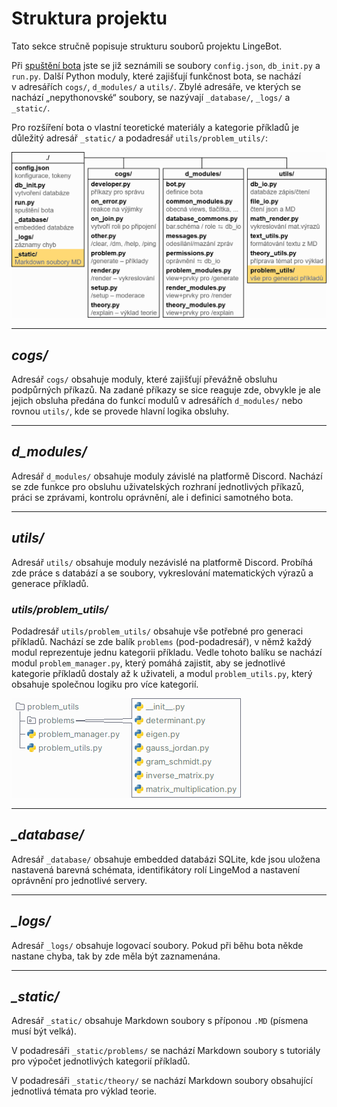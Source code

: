 # Struktura projektu

Tato sekce stručně popisuje strukturu souborů projektu LingeBot.

Při [spuštění bota](../03ProvozVlastniInstance/1prvnispusteni.md) jste se již seznámili se soubory `config.json`, `db_init.py` a `run.py`. Další Python moduly, které zajišťují funkčnost bota, se nachází v&nbsp;adresářích `cogs/`, `d_modules/` a `utils/`. Zbylé adresáře, ve kterých se nachází „nepythonovské“ soubory, se nazývají `_database/`, `_logs/` a `_static/`.

Pro rozšíření bota o vlastní teoretické materiály a kategorie příkladů je důležitý adresář `_static/` a podadresář `utils/problem_utils/`:

![h](../img/040101.png)

---

## <!--Adresář -->_cogs/_

Adresář `cogs/` obsahuje moduly, které zajišťují převážně obsluhu podpůrných příkazů. Na zadané příkazy se sice reaguje zde, obvykle je ale jejich obsluha předána do funkcí modulů v&nbsp;adresářích `d_modules/` nebo rovnou `utils/`, kde se provede hlavní logika obsluhy.

---

## <!--Adresář -->_d\_modules/_

Adresář `d_modules/` obsahuje moduly závislé na platformě Discord. Nachází se zde funkce pro obsluhu uživatelských rozhraní jednotlivých příkazů, práci se zprávami, kontrolu oprávnění, ale i&nbsp;definici samotného bota.

---

## <!--Adresář -->_utils/_

Adresář `utils/` obsahuje moduly nezávislé na platformě Discord. Probíhá zde práce s databází a se soubory, vykreslování matematických výrazů a generace příkladů.

### _utils/problem_utils/_

Podadresář `utils/problem_utils/` obsahuje vše potřebné pro generaci příkladů. Nachází se zde balík `problems` (pod-podadresář), v němž každý modul reprezentuje jednu kategorii příkladu. Vedle tohoto balíku se nachází modul `problem_manager.py`, který pomáhá zajistit, aby se jednotlivé kategorie příkladů dostaly až k uživateli, a modul `problem_utils.py`, který obsahuje společnou logiku pro více kategorií.

![h](../img/040102.png)

---

## <!--Adresář -->_\_database/_

Adresář `_database/` obsahuje embedded databázi SQLite, kde jsou uložena nastavená barevná schémata, identifikátory rolí LingeMod a nastavení oprávnění pro jednotlivé servery.

---

## <!--Adresář -->_\_logs/_

Adresář `_logs/` obsahuje logovací soubory. Pokud při běhu bota někde nastane chyba, tak by zde měla být zaznamenána.

---

## <!--Adresář -->_\_static/_

Adresář `_static/` obsahuje Markdown soubory s příponou `.MD` (písmena musí být velká).

V podadresáři `_static/problems/` se nachází Markdown soubory s tutoriály pro výpočet jednotlivých kategorií příkladů.

V podadresáři `_static/theory/` se nachází Markdown soubory obsahující jednotlivá témata pro výklad teorie.

